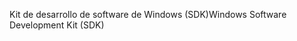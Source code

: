 <span data-ttu-id="4a9f5-101">Kit de desarrollo de software de Windows (SDK)</span><span class="sxs-lookup"><span data-stu-id="4a9f5-101">Windows Software Development Kit (SDK)</span></span>